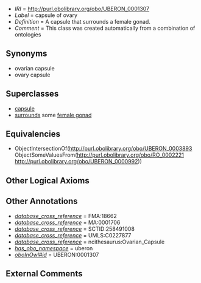  * *IRI* = http://purl.obolibrary.org/obo/UBERON_0001307
 * *Label* = capsule of ovary
 * *Definition* = A capsule that surrounds a female gonad.
 * *Comment* = This class was created automatically from a combination of ontologies

## Synonyms

 * ovarian capsule
 * ovary capsule

## Superclasses

 * [capsule](../../UBERON/93/UBERON_0003893.md)
 * [surrounds](../../RO/21/RO_0002221.md) some [female gonad](../../UBERON/92/UBERON_0000992.md)

## Equivalencies

 * ObjectIntersectionOf(<http://purl.obolibrary.org/obo/UBERON_0003893> ObjectSomeValuesFrom(<http://purl.obolibrary.org/obo/RO_0002221> <http://purl.obolibrary.org/obo/UBERON_0000992>))

## Other Logical Axioms


## Other Annotations

 * *[database_cross_reference](../../ef/oboInOwl#hasDbXref.md)* = FMA:18662
 * *[database_cross_reference](../../ef/oboInOwl#hasDbXref.md)* = MA:0001706
 * *[database_cross_reference](../../ef/oboInOwl#hasDbXref.md)* = SCTID:258491008
 * *[database_cross_reference](../../ef/oboInOwl#hasDbXref.md)* = UMLS:C0227877
 * *[database_cross_reference](../../ef/oboInOwl#hasDbXref.md)* = ncithesaurus:Ovarian_Capsule
 * *[has_obo_namespace](../../ce/oboInOwl#hasOBONamespace.md)* = uberon
 * *[oboInOwl#id](../../id/oboInOwl#id.md)* = UBERON:0001307

## External Comments

